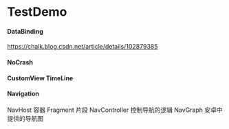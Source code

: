 # TestDemo
#### DataBinding
https://chalk.blog.csdn.net/article/details/102879385
#### NoCrash

#### CustomView TimeLine


#### Navigation
NavHost 容器
Fragment 片段
NavController 控制导航的逻辑
NavGraph 安卓中提供的导航图


